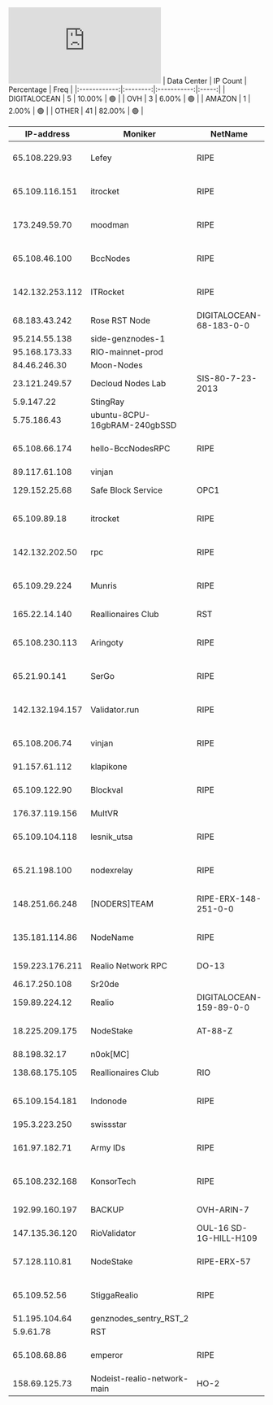 ![Diagramm](https://github.com/obajay/StateSync-snapshots/blob/main/Projects/Realio/1/README.md)
| Data Center | IP Count | Percentage | Freq |
|:------------:|:--------:|:-----------:|:-----:|
| DIGITALOCEAN | 5 | 10.00% | 🟢 |
| OVH | 3 | 6.00% | 🟢 |
| AMAZON | 1 | 2.00% | 🟢 |
| OTHER | 41 | 82.00% | 🟢 |

<!-- START_TABLE -->
| IP-address | Moniker | NetName | Organization |
|-------------|-------------|-------------|-------------|
| 65.108.229.93 | Lefey | RIPE | RIPE Network Coordination Centre |
| 65.109.116.151 | itrocket | RIPE | RIPE Network Coordination Centre |
| 173.249.59.70 | moodman | RIPE | RIPE Network Coordination Centre |
| 65.108.46.100 | BccNodes | RIPE | RIPE Network Coordination Centre |
| 142.132.253.112 | ITRocket | RIPE | RIPE Network Coordination Centre |
| 68.183.43.242 | Rose RST Node | DIGITALOCEAN-68-183-0-0 | DigitalOcean, LLC |
| 95.214.55.138 | side-genznodes-1 |  |  |
| 95.168.173.33 | RIO-mainnet-prod |  |  |
| 84.46.246.30 | Moon-Nodes |  |  |
| 23.121.249.57 | Decloud Nodes Lab | SIS-80-7-23-2013 | AT&T Corp. |
| 5.9.147.22 | StingRay |  |  |
| 5.75.186.43 | ubuntu-8CPU-16gbRAM-240gbSSD |  |  |
| 65.108.66.174 | hello-BccNodesRPC | RIPE | RIPE Network Coordination Centre |
| 89.117.61.108 | vinjan |  |  |
| 129.152.25.68 | Safe Block Service | OPC1 | Oracle Corporation |
| 65.109.89.18 | itrocket | RIPE | RIPE Network Coordination Centre |
| 142.132.202.50 | rpc | RIPE | RIPE Network Coordination Centre |
| 65.109.29.224 | Munris | RIPE | RIPE Network Coordination Centre |
| 165.22.14.140 | Reallionaires Club | RST | DIGITALOCEAN-165-22-0-0 | DigitalOcean, LLC |
| 65.108.230.113 | Aringoty | RIPE | RIPE Network Coordination Centre |
| 65.21.90.141 | SerGo | RIPE | RIPE Network Coordination Centre |
| 142.132.194.157 | Validator.run | RIPE | RIPE Network Coordination Centre |
| 65.108.206.74 | vinjan | RIPE | RIPE Network Coordination Centre |
| 91.157.61.112 | klapikone |  |  |
| 65.109.122.90 | Blockval | RIPE | RIPE Network Coordination Centre |
| 176.37.119.156 | MultVR |  |  |
| 65.109.104.118 | lesnik_utsa | RIPE | RIPE Network Coordination Centre |
| 65.21.198.100 | nodexrelay | RIPE | RIPE Network Coordination Centre |
| 148.251.66.248 | [NODERS]TEAM | RIPE-ERX-148-251-0-0 | RIPE Network Coordination Centre |
| 135.181.114.86 | NodeName | RIPE | RIPE Network Coordination Centre |
| 159.223.176.211 | Realio Network RPC | DO-13 | DigitalOcean, LLC |
| 46.17.250.108 | Sr20de |  |  |
| 159.89.224.12 | Realio | DIGITALOCEAN-159-89-0-0 | DigitalOcean, LLC |
| 18.225.209.175 | NodeStake | AT-88-Z | Amazon Technologies Inc. |
| 88.198.32.17 | n0ok[MC] |  |  |
| 138.68.175.105 | Reallionaires Club | RIO | DIGITALOCEAN-138-68-0-0 | DigitalOcean, LLC |
| 65.109.154.181 | Indonode | RIPE | RIPE Network Coordination Centre |
| 195.3.223.250 | swissstar |  |  |
| 161.97.182.71 | Army IDs | RIPE | RIPE Network Coordination Centre |
| 65.108.232.168 | KonsorTech | RIPE | RIPE Network Coordination Centre |
| 192.99.160.197 | BACKUP | OVH-ARIN-7 | OVH Hosting, Inc. |
| 147.135.36.120 | RioValidator | OUL-16 SD-1G-HILL-H109 | OVH US LLC |
| 57.128.110.81 | NodeStake | RIPE-ERX-57 | RIPE Network Coordination Centre |
| 65.109.52.56 | StiggaRealio | RIPE | RIPE Network Coordination Centre |
| 51.195.104.64 | genznodes_sentry_RST_2 |  |  |
| 5.9.61.78 | RST |  |  |
| 65.108.68.86 | emperor | RIPE | RIPE Network Coordination Centre |
| 158.69.125.73 | Nodeist-realio-network-main | HO-2 | OVH Hosting, Inc. |

<!-- END_TABLE -->